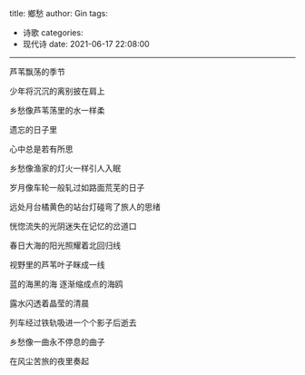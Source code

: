title: 鄉愁
author: Gin
tags:
  - 诗歌
categories:
  - 现代诗
date: 2021-06-17 22:08:00
---
芦苇飘荡的季节﻿

少年将沉沉的离别披在肩上﻿

乡愁像芦苇荡里的水一样柔﻿

遗忘的日子里﻿

心中总是若有所思﻿

乡愁像渔家的灯火一样引人入眠﻿

岁月像车轮一般轧过如路面荒芜的日子﻿

远处月台橘黄色的站台灯碰弯了旅人的思绪﻿

恍惚流失的光阴迷失在记忆的岔道口﻿

春日大海的阳光照耀着北回归线﻿

视野里的芦苇叶子眯成一线﻿

蓝的海黑的海 逐渐缩成点的海鸥﻿

露水闪透着晶莹的清晨﻿

列车经过铁轨吸进一个个影子后逝去﻿

乡愁像一曲永不停息的曲子﻿

在风尘苦旅的夜里奏起